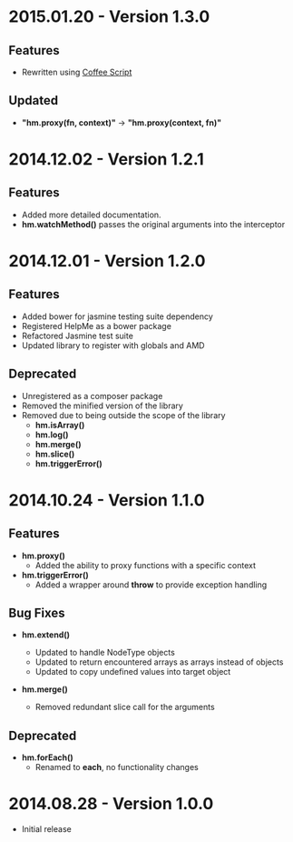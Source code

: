 # 2015.01.20 - Version 1.3.0

## Features
- Rewritten using [Coffee Script](http://coffeescript.org/)

## Updated
- **"hm.proxy(fn, context)"** -> **"hm.proxy(context, fn)"**


# 2014.12.02 - Version 1.2.1

## Features
- Added more detailed documentation.
- **hm.watchMethod()** passes the original arguments into the interceptor


# 2014.12.01 - Version 1.2.0

## Features
- Added bower for jasmine testing suite dependency
- Registered HelpMe as a bower package
- Refactored Jasmine test suite
- Updated library to register with globals and AMD

## Deprecated
- Unregistered as a composer package
- Removed the minified version of the library
- Removed due to being outside the scope of the library
    - **hm.isArray()**
    - **hm.log()**
    - **hm.merge()**
    - **hm.slice()**
    - **hm.triggerError()**


# 2014.10.24 - Version 1.1.0

## Features
- **hm.proxy()**
    - Added the ability to proxy functions with a specific context
- **hm.triggerError()**
    - Added a wrapper around **throw** to provide exception handling

## Bug Fixes
- **hm.extend()**
    - Updated to handle NodeType objects
    - Updated to return encountered arrays as arrays instead of objects
    - Updated to copy undefined values into target object

- **hm.merge()**
    - Removed redundant slice call for the arguments

## Deprecated
- **hm.forEach()**
    - Renamed to **each**, no functionality changes

# 2014.08.28 - Version 1.0.0

- Initial release
